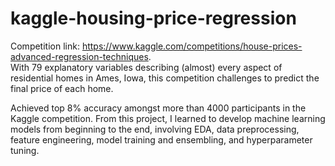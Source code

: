 # kaggle-housing-price-regression
Competition link: https://www.kaggle.com/competitions/house-prices-advanced-regression-techniques. <br>
With 79 explanatory variables describing (almost) every aspect of residential homes in Ames, Iowa, this competition challenges to predict the final price of each home.
<br>

Achieved top 8% accuracy amongst more than 4000 participants in the Kaggle competition. From this project, I learned to develop machine learning models from beginning to the end, involving EDA, data preprocessing, feature engineering, model training and ensembling, and hyperparameter tuning. 

